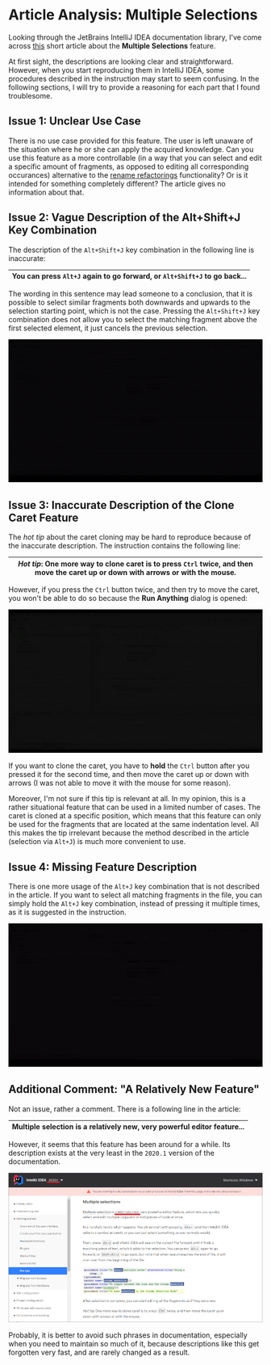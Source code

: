 # Article Analysis: Multiple Selections

Looking through the JetBrains IntelliJ IDEA documentation library, I've come across [this](https://www.jetbrains.com/help/idea/pro-tips.html#multiple-selections) short article about the **Multiple Selections** feature.

At first sight, the descriptions are looking clear and straightforward. However, when you start reproducing them in IntelliJ IDEA, some procedures described in the instruction may start to seem confusing. In the following sections, I will try to provide a reasoning for each part that I found troublesome.

## Issue 1: Unclear Use Case

There is no use case provided for this feature. The user is left unaware of the situation where he or she can apply the acquired knowledge. Can you use this feature as  a more controllable (in a way that you can select and edit a specific amount of fragments, as opposed to editing all corresponding occurances) alternative to the [rename refactorings](https://www.jetbrains.com/help/idea/rename-refactorings.html) functionality? Or is it intended for something completely different? The article gives no information about that.

## Issue 2: Vague Description of the Alt+Shift+J Key Combination

The description of the `Alt+Shift+J` key combination in the following line is inaccurate:

| You can press `Alt+J` again to go forward, or `Alt+Shift+J` to go back... |
|---|

The wording in this sentence may lead someone to a conclusion, that it is possible to select similar fragments both downwards and upwards to the selection starting point, which is not the case. Pressing the `Alt+Shift+J` key combination does not allow you to select the matching fragment above the first selected element, it just  cancels the previous selection.

![issue_2](https://github.com/EPprivate/private_repo/blob/main/images/issue_2.gif?raw=true)

## Issue 3: Inaccurate Description of the Clone Caret Feature

The _hot tip_ about the caret cloning may be hard to reproduce because of the inaccurate description. The instruction contains the following line:

| _Hot tip_: One more way to clone caret is to press `Ctrl` twice, and then move the caret up or down with arrows or with the mouse. |
|---|

However, if you press the `Ctrl` button twice, and then try to move the caret, you won't be able to do so because the **Run Anything** dialog is opened:

![issue_3](https://github.com/EPprivate/private_repo/blob/main/images/issue_3.gif?raw=true)

If you want to clone the caret, you have to **hold** the `Ctrl` button after you pressed it for the second time, and then move the caret up or down with arrows (I was not able to move it with the mouse for some reason).

Moreover, I'm not sure if this tip is relevant at all. In my opinion, this is a rather situational feature that can be used in a limited number of cases. The caret is cloned at a specific position, which means that this feature can only be used for the fragments that are located at the same indentation level. All this makes the tip irrelevant because the method described in the article (selection via `Alt+J`) is much more convenient to use.

## Issue 4: Missing Feature Description

There is one more usage of the `Alt+J` key combination that is not described in the article. If you want to select all matching fragments in the file, you can simply hold the `Alt+J` key combination, instead of pressing it multiple times, as it is suggested in the instruction.

![issue_4](https://github.com/EPprivate/private_repo/blob/main/images/issue_4.gif?raw=true)

## Additional Comment: "A Relatively New Feature"

Not an issue, rather a comment. There is a following line in the article:

| Multiple selection is a relatively new, very powerful editor feature... |
|---|

However, it seems that this feature has been around for a while. Its description exists at the very least in the `2020.1` version of the documentation.

![new_feature](https://github.com/EPprivate/private_repo/blob/main/images/new_feature.png?raw=true)

Probably, it is better to avoid such phrases in documentation, especially when you need to maintain so much of it, because descriptions like this get forgotten very fast, and are rarely changed as a result.

